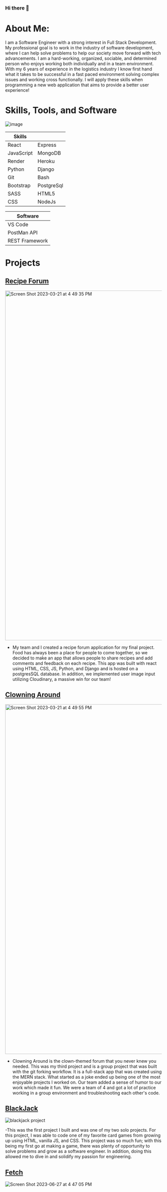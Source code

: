 ### Hi there 👋
# About Me:
I am a Software Engineer with a strong interest in Full Stack Development. My professional goal is to work in the industry of software development, where I can help solve problems to help our society move forward with tech advancements. I am a hard-working, organized, sociable, and determined person who enjoys working both individually and in a team environment. With my 6 years of experience in the logistics industry I know first hand what it takes to be successful in a fast paced environment solving complex issues and working cross functionally. I will apply these skills when programming a new web application that aims to provide a better user experience!


# Skills, Tools, and Software
![image](https://github.com/gharmon327/gharmon327/assets/119767329/f3fd2475-6195-4c63-94a5-caa1248bab33)


|  Skills	|  |
|---|---|
| React  | Express  |
| JavaScript | MongoDB  |
| Render  | Heroku  |
| Python  | Django  |
| Git  | Bash  |
| Bootstrap  | PostgreSql  |
|  SASS | HTML5  |
| CSS  | NodeJs  |

| Software  |
|---|
|  VS Code |
|  PostMan API |
| REST Framework  |


# Projects

## [Recipe Forum](https://recipe-forum-client.onrender.com/)

<img width="1121" alt="Screen Shot 2023-03-21 at 4 49 35 PM" src="https://github.com/gharmon327/gharmon327/assets/119767329/0be8e556-d3e9-41d5-968a-56cbdaf18e02">

 - My team and I created a recipe forum application for my final project. Food has always been a place for people to come together, so we decided to make an app that allows people to share recipes and add comments and feedback on each recipe. This app was built with react using HTML, CSS, JS, Python, and Django and is hosted on a postgresSQL database. In addition, we implemented user image input utilizing Cloudinary, a massive win for our team!
##	[Clowning Around](https://clowning-around-client.onrender.com/)
<img width="1121" alt="Screen Shot 2023-03-21 at 4 49 55 PM" src="https://github.com/gharmon327/gharmon327/assets/119767329/ddd97937-6bd2-485d-bf43-4dd097deb691">

- Clowning Around is the clown-themed forum that you never knew you needed. This was my third project and is a group project that was built with the git forking workflow. It is a full-stack app that was created using the MERN stack. What started as a joke ended up being one of the most enjoyable projects I worked on. Our team added a sense of humor to our work which made it fun. We were a team of 4 and got a lot of practice working in a group environment and troubleshooting each other's code.

##	[BlackJack](https://gharmon327.github.io/blackjack-project/)
![blackjack project](https://github.com/gharmon327/gharmon327/assets/119767329/d60deb92-d770-4c9e-961e-c3864c583057)

-This was the first project I built and was one of my two solo projects. For this project, I was able to code one of my favorite card games from growing up using HTML, vanilla JS, and CSS. This project was so much fun; with this being my first go at making a game, there was plenty of opportunity to solve problems and grow as a software engineer. In addition, doing this allowed me to dive in and solidify my passion for engineering.
##	[Fetch](https://pet-front-end.onrender.com/)
![Screen Shot 2023-06-27 at 4 47 05 PM](https://github.com/gharmon327/gharmon327/assets/119767329/f9ab69ea-db04-47e0-aef2-656d10585db7)

<!--
**gharmon327/gharmon327** is a ✨ _special_ ✨ repository because its `README.md` (this file) appears on your GitHub profile.

Here are some ideas to get you started:

- 🔭 I’m currently working on ...
- 🌱 I’m currently learning ...
- 👯 I’m looking to collaborate on ...
- 🤔 I’m looking for help with ...
- 💬 Ask me about ...
- 📫 How to reach me: ...
- 😄 Pronouns: ...
- ⚡ Fun fact: ...

React	NodeJs
JavaScript	Express
Render	MongoDB
HTML5	CSS3
Django	Heroku
Python	Django
Git	Bash
Bootstrap	PostgreSql
|  Skills	  |
|---|---|
| React  | Express  |
| JavaScript | MongoDB  |
| Render  | Heroku  |
| Python  | Django  |
| Git  | Bash  |
| Bootstrap  | PostgreSql  |
|  SASS | HTML5  |
| CSS  | NodeJs  |
-->

